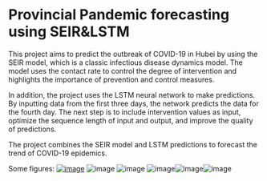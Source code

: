 # Provincial Pandemic forecasting using SEIR&LSTM
This project aims to predict the outbreak of COVID-19 in Hubei by using the SEIR model, which is a classic infectious disease dynamics model. The model uses the contact rate to control the degree of intervention and highlights the importance of prevention and control measures.

In addition, the project uses the LSTM neural network to make predictions. By inputting data from the first three days, the network predicts the data for the fourth day. The next step is to include intervention values as input, optimize the sequence length of input and output, and improve the quality of predictions.

The project combines the SEIR model and LSTM predictions to forecast the trend of COVID-19 epidemics.

Some figures:
[![image](https://github.com/AndyYue1893/Novel-Coronavirus-Pneumonia-SEIR-LSTM/blob/master/SEIR_basic.png)](https://github.com/AndyYue1893/Novel-Coronavirus-Pneumonia-SEIR-LSTM/raw/master/SEIR_basic.png)
![image](https://github.com/AndyZhang1999/LSTM-SEIR-Pandemic-Forecasting/assets/90740478/df7de464-5ea0-4c95-a420-ebdc4bd5a84e)
![image](https://github.com/AndyYue1893/Novel-Coronavirus-Pneumonia-SEIR-LSTM/blob/master/SEIR_20200202_Intervention.png)
![image](https://github.com/AndyYue1893/Novel-Coronavirus-Pneumonia-SEIR-LSTM/blob/master/NCP_active_predict.png)![image](https://github.com/AndyYue1893/Novel-Coronavirus-Pneumonia-SEIR-LSTM/blob/master/NCP_new_predict.png)![image](https://github.com/AndyYue1893/Novel-Coronavirus-Pneumonia-SEIR-LSTM/blob/master/NCP_cum_pred.png)
